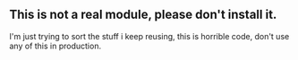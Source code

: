 ## This is not a real module, please don't install it. 

I'm just trying to sort the stuff i keep reusing, this is horrible code, don't use any of this in production.